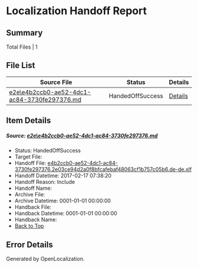 # <a name='report-top'></a> Localization Handoff Report

## Summary
 Total Files | 1

## File List
 Source File | Status | Details 
 ----------- | ------ | ------- 
 [e2e\e4b2ccb0-ae52-4dc1-ac84-3730fe297376.md](https://github.com/OpenLocalizationTestOrg/ol-test0/blob/4e7a0c1c1ddf44fb22b59417275f1ae3afa4b557/e2e/e4b2ccb0-ae52-4dc1-ac84-3730fe297376.md) | HandedOffSuccess | [Details](#f8debf77fa6cfa474296d0700aa2f1f85fb3d66d4)

## Item Details
##### <a name='f8debf77fa6cfa474296d0700aa2f1f85fb3d66d4'></a> Source: [e2e\e4b2ccb0-ae52-4dc1-ac84-3730fe297376.md](https://github.com/OpenLocalizationTestOrg/ol-test0/blob/4e7a0c1c1ddf44fb22b59417275f1ae3afa4b557/e2e/e4b2ccb0-ae52-4dc1-ac84-3730fe297376.md)
* Status: HandedOffSuccess
* Target File: 
* Handoff File: [e4b2ccb0-ae52-4dc1-ac84-3730fe297376.2e03ce94d2a0f8bfcafebaf48063cf1b757c05b6.de-de.xlf](https://github.com/OpenLocalizationTestOrg/ol-test0-handoff/blob/84d6ca7fd72dccb765c9992867d7eb2ebf220978/ol-handoff/OpenLocalizationTestOrg/ol-test0-dede/xinjiang/ht/e4b2ccb0-ae52-4dc1-ac84-3730fe297376.2e03ce94d2a0f8bfcafebaf48063cf1b757c05b6.de-de.xlf)
* Handoff Datetime: 2017-02-17 07:38:20
* Handoff Reason: Include
* Handoff Name: 
* Archive File: 
* Archive Datetime: 0001-01-01 00:00:00
* Handback File: 
* Handback Datetime: 0001-01-01 00:00:00
* Handback Name: 
* [Back to Top](#report-top)


## Error Details

Generated by OpenLocalization.
